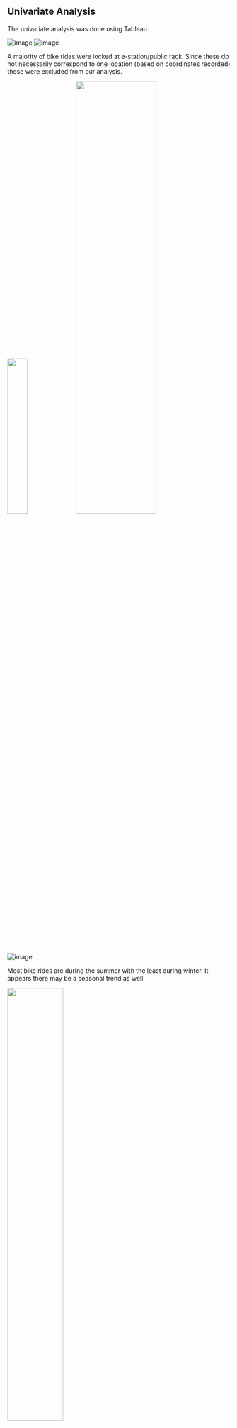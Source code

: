## Univariate Analysis 

The univariate analysis was done using Tableau. 

![image](https://github.com/nshah-11/divvy-bikesharing/assets/97864887/e25211bc-0918-4580-8e4b-1a7b23eb9606)
![image](https://github.com/nshah-11/divvy-bikesharing/assets/97864887/ace6c515-9175-43cc-874a-b7a355063967)

A majority of bike rides were locked at e-station/public rack. Since these do not necessarily correspond to one location (based on coordinates recorded) these were excluded from our analysis. 

<img src="https://github.com/nshah-11/divvy-bikesharing/assets/97864887/6abcfe68-ba31-4484-9575-fa93ed9c061e" width=30% height=30%>

<img src="https://github.com/nshah-11/divvy-bikesharing/assets/97864887/91187ede-8d07-4fac-958c-ff4bbb65fa80" width=60% height=50%>

![image](https://github.com/nshah-11/divvy-bikesharing/assets/97864887/c57fd279-bcfd-4622-b844-9cecb141c4a3)

Most bike rides are during the summer with the least during winter. It appears there may be a seasonal trend as well. 

<img src="https://github.com/nshah-11/divvy-bikesharing/assets/97864887/cbf17641-2b09-4970-9ea4-562c4917d53a" width=50% height=50%>

There is approximately an even distribution of bike rides throughout the days of the week with Sundays and Mondays having the lowest amount of bike rides. 

![image](https://github.com/nshah-11/divvy-bikesharing/assets/97864887/7a2ec17b-f4f9-4c8f-844b-f6240e17c80d)

Most bike rides have a trip duration of 5 mins. The average trip duration is 14.5 minutes. The minimum trip duration was 2 minutes with a maximum of 179 mins. Even after removing trips that are less than 1 minute and greater than 180 mintues, it appears there are still some outliers. But for our analysis, they will not be removed. 

<img src="https://github.com/nshah-11/divvy-bikesharing/assets/97864887/008790dc-3845-4865-ae84-9d2fdbdf1502" width=45% height=50%>
<img src="https://github.com/nshah-11/divvy-bikesharing/assets/97864887/6088e282-fcc8-4548-9a30-a65aca0f3d77" width=45% height=50%>

Most rides start and end at during 5PM. The lowest amount of rides taken are during the early morning hours (1am to 5am).

<img src="https://github.com/nshah-11/divvy-bikesharing/assets/97864887/ea8341a5-c236-40d0-b97d-2934ed702bbb" width=40% height=40%>
<img src="https://github.com/nshah-11/divvy-bikesharing/assets/97864887/b7424af7-559b-421f-847a-bc4d4fb226a0" width=30% height=30%>

Approximately 50% of riders use electric bikes and 50% use classic bikes. Approximately 2/3 of riders are members.  

## Bivariate Analysis

Bivariate Analysis was done using both Tableau and R. 

![image](https://github.com/nshah-11/divvy-bikesharing/assets/97864887/524fde39-7aa1-44b0-ac0d-8faad49a478d)

It appears there is an approximately even split between classic and electric bikes, where a majority of bike riders are members vs casual.Specifically approximately 2/3 of riders are members and 1/3 of the population are casual riders.

![image](https://github.com/nshah-11/divvy-bikesharing/assets/97864887/786bbeaa-0a4d-4d68-91c1-ed36634925b3)
![image](https://github.com/nshah-11/divvy-bikesharing/assets/97864887/848987c2-e767-4ab3-888b-a6138756a9ea)

1.Looks like thre are more casual riders on the weekends compared to weekdays. 2. There are more casual riders during the summer in contrast to members during their respective seasons. 3. Overall, January, February, March and December have less than 200,000 riders compared to other months. Specifically there is at least 1/2 of casual riders during April through October, compared to members.

![image](https://github.com/nshah-11/divvy-bikesharing/assets/97864887/dbdf8349-8ba8-425a-8f77-6f1ab0a02893)
![image](https://github.com/nshah-11/divvy-bikesharing/assets/97864887/2b0b5284-4bf7-4486-b02c-c48fcecd8d30)

As mentioned previously, there are outliers for duration.It looks like after 37 minutes there are more casual riders than members.This could be because members may be using bikesharing for commuting vs casual riders who may have more time to explore and ride the bike.
